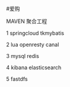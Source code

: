 #爱购

MAVEN 聚合工程

1 springcloud tkmybatis

2 lua openresty canal

3 mysql redis 

4 kibana  elasticsearch

5 fastdfs